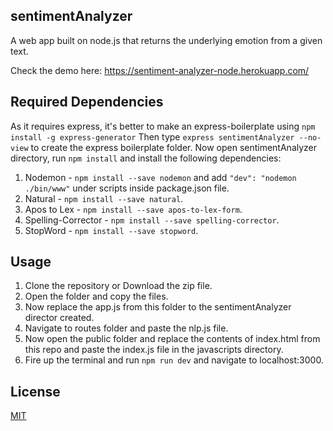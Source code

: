## sentimentAnalyzer
A web app built on node.js that returns the underlying emotion from a given text.

Check the demo here: https://sentiment-analyzer-node.herokuapp.com/

## Required Dependencies
As it requires express, it's better to make an express-boilerplate using `npm install -g express-generator`
Then type `express sentimentAnalyzer --no-view` to create the express boilerplate folder.
Now open sentimentAnalyzer directory, run `npm install` and install the following dependencies:
1. Nodemon - `npm install --save nodemon` and add `"dev": "nodemon ./bin/www"` under scripts inside package.json file.
2. Natural - `npm install --save natural`.
3. Apos to Lex - `npm install --save apos-to-lex-form`.
4. Spelling-Corrector - `npm install --save spelling-corrector`.
5. StopWord - `npm install --save stopword`. 

## Usage
1. Clone the repository or Download the zip file.
2. Open the folder and copy the files.
3. Now replace the app.js from this folder to the sentimentAnalyzer director created.
4. Navigate to routes folder and paste the nlp.js file.
4. Now open the public folder and replace the contents of index.html from this repo and paste the index.js file in the javascripts directory.
5. Fire up the terminal and run `npm run dev` and navigate to localhost:3000.

## License
[MIT](https://github.com/itsknk/sentimentAnalyzer/blob/master/LICENSE)

